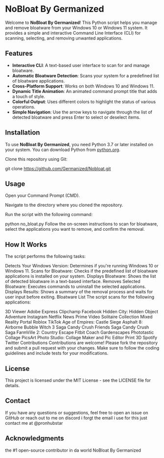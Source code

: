 # NoBloat By Germanized

Welcome to **NoBloat By Germanized**! This Python script helps you manage and remove bloatware from your Windows 10 or Windows 11 system. It provides a simple and interactive Command Line Interface (CLI) for scanning, selecting, and removing unwanted applications.

## Features

- **Interactive CLI**: A text-based user interface to scan for and manage bloatware.
- **Automatic Bloatware Detection**: Scans your system for a predefined list of bloatware applications.
- **Cross-Platform Support**: Works on both Windows 10 and Windows 11.
- **Dynamic Title Animation**: An animated command prompt title that adds a touch of style.
- **Colorful Output**: Uses different colors to highlight the status of various operations.
- **Simple Navigation**: Use the arrow keys to navigate through the list of detected bloatware and press Enter to select or deselect items.

## Installation

To use **NoBloat By Germanized**, you need Python 3.7 or later installed on your system. You can download Python from [python.org](https://www.python.org/downloads/).

Clone this repository using Git:

git clone https://github.com/Germanized/Nobloat.git

## Usage
Open your Command Prompt (CMD).

Navigate to the directory where you cloned the repository.

Run the script with the following command:


python no_bloat.py
Follow the on-screen instructions to scan for bloatware, select the applications you want to remove, and confirm the removal.

## How It Works
The script performs the following tasks:

Detects Your Windows Version: Determines if you're running Windows 10 or Windows 11.
Scans for Bloatware: Checks if the predefined list of bloatware applications is installed on your system.
Displays Bloatware: Shows the list of detected bloatware in a text-based interface.
Removes Selected Bloatware: Executes commands to uninstall the selected applications.
Displays Results: Shows a summary of the removal process and waits for user input before exiting.
Bloatware List
The script scans for the following applications:

3D Viewer
Adobe Express
Clipchamp
Facebook
Hidden City: Hidden Object Adventure
Instagram
Netflix
News
Prime Video
Solitaire Collection
Mixed Reality Portal
Roblox
TikTok
Age of Empires: Castle Siege
Asphalt 8: Airborne
Bubble Witch 3 Saga
Candy Crush Friends Saga
Candy Crush Saga
FarmVille 2: Country Escape
Fitbit Coach
Gardenscapes
Phototastic Collage
PicsArt Photo Studio: Collage Maker and Pic Editor
Print 3D
Spotify
Twitter
Contributions
Contributions are welcome! Please fork the repository and submit a pull request with your changes. Make sure to follow the coding guidelines and include tests for your modifications.

## License
This project is licensed under the MIT License - see the LICENSE file for details.

## Contact
If you have any questions or suggestions, feel free to open an issue on GitHub or reach out to me on discord i forgt the email i use for this just contact me at @pronhubstar

## Acknowledgments
the #1 open-source contributor in da world
NoBloat By Germanized 

